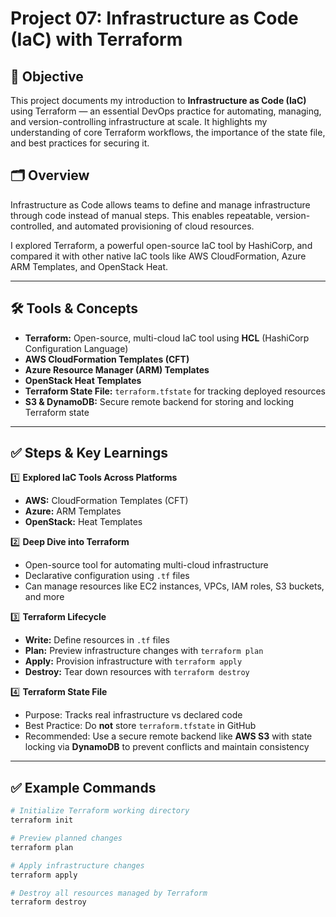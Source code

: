 # Project 07: Infrastructure as Code (IaC) with Terraform

## 📌 Objective

This project documents my introduction to **Infrastructure as Code (IaC)** using Terraform — an essential DevOps practice for automating, managing, and version-controlling infrastructure at scale. It highlights my understanding of core Terraform workflows, the importance of the state file, and best practices for securing it.

## 🗂️ Overview

Infrastructure as Code allows teams to define and manage infrastructure through code instead of manual steps. This enables repeatable, version-controlled, and automated provisioning of cloud resources.

I explored Terraform, a powerful open-source IaC tool by HashiCorp, and compared it with other native IaC tools like AWS CloudFormation, Azure ARM Templates, and OpenStack Heat.

---

## 🛠️ Tools & Concepts

- **Terraform:** Open-source, multi-cloud IaC tool using **HCL** (HashiCorp Configuration Language)
- **AWS CloudFormation Templates (CFT)**
- **Azure Resource Manager (ARM) Templates**
- **OpenStack Heat Templates**
- **Terraform State File:** `terraform.tfstate` for tracking deployed resources
- **S3 & DynamoDB:** Secure remote backend for storing and locking Terraform state

---

## ✅ Steps & Key Learnings

1️⃣ **Explored IaC Tools Across Platforms**  
   - **AWS:** CloudFormation Templates (CFT)  
   - **Azure:** ARM Templates  
   - **OpenStack:** Heat Templates

2️⃣ **Deep Dive into Terraform**
   - Open-source tool for automating multi-cloud infrastructure
   - Declarative configuration using `.tf` files
   - Can manage resources like EC2 instances, VPCs, IAM roles, S3 buckets, and more

3️⃣ **Terraform Lifecycle**
   - **Write:** Define resources in `.tf` files  
   - **Plan:** Preview infrastructure changes with `terraform plan`  
   - **Apply:** Provision infrastructure with `terraform apply`  
   - **Destroy:** Tear down resources with `terraform destroy`

4️⃣ **Terraform State File**
   - Purpose: Tracks real infrastructure vs declared code
   - Best Practice: Do **not** store `terraform.tfstate` in GitHub
   - Recommended: Use a secure remote backend like **AWS S3** with state locking via **DynamoDB** to prevent conflicts and maintain consistency

---

## ✅ Example Commands

```bash
# Initialize Terraform working directory
terraform init

# Preview planned changes
terraform plan

# Apply infrastructure changes
terraform apply

# Destroy all resources managed by Terraform
terraform destroy

